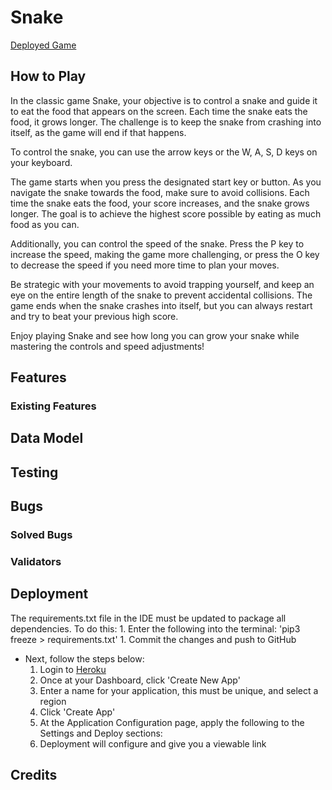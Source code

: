 # Snake 

[Deployed Game](https://snakethegame-c89237210006.herokuapp.com/)

## How to Play

In the classic game Snake, your objective is to control a snake and guide it to eat the food that appears on the screen. Each time the snake eats the food, it grows longer. The challenge is to keep the snake from crashing into itself, as the game will end if that happens.

To control the snake, you can use the arrow keys or the W, A, S, D keys on your keyboard.

The game starts when you press the designated start key or button. As you navigate the snake towards the food, make sure to avoid collisions. Each time the snake eats the food, your score increases, and the snake grows longer. The goal is to achieve the highest score possible by eating as much food as you can.

Additionally, you can control the speed of the snake. Press the P key to increase the speed, making the game more challenging, or press the O key to decrease the speed if you need more time to plan your moves.

Be strategic with your movements to avoid trapping yourself, and keep an eye on the entire length of the snake to prevent accidental collisions. The game ends when the snake crashes into itself, but you can always restart and try to beat your previous high score.

Enjoy playing Snake and see how long you can grow your snake while mastering the controls and speed adjustments!

## Features

### Existing Features

## Data Model

## Testing

## Bugs

### Solved Bugs

### Validators

## Deployment

The requirements.txt file in the IDE must be updated to package all dependencies. To do this:
    1. Enter the following into the terminal: 'pip3 freeze > requirements.txt'
    1. Commit the changes and push to GitHub

* Next, follow the steps below:
    1. Login to [Heroku](https://heroku.com/)
    1. Once at your Dashboard, click 'Create New App'
    1. Enter a name for your application, this must be unique, and select a region
    1. Click 'Create App'
    1. At the Application Configuration page, apply the following to the Settings and Deploy sections:
    1. Deployment will configure and give you a viewable link

## Credits